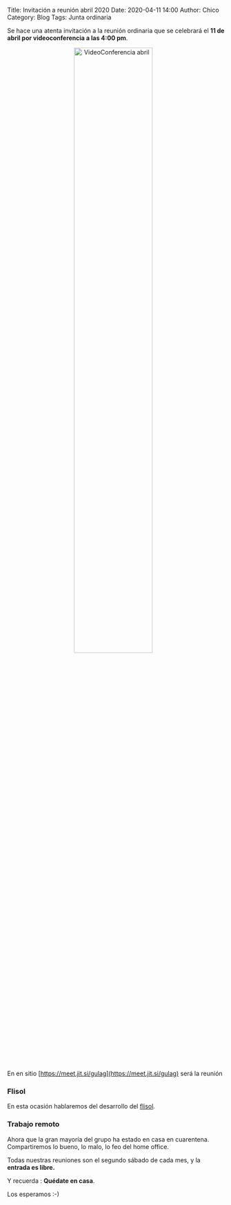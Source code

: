 Title: Invitación a reunión abril 2020
Date: 2020-04-11 14:00
Author:  Chico
Category: Blog
Tags: Junta ordinaria

Se hace una atenta invitación a la reunión ordinaria que se celebrará el __11 de abril por videoconferencia a las 4:00 pm__.

<center>
<a class="img-responsive" href="{attach}2020-04-11-invitacion-reunion-abril/chat.png"><img class="img-responsive" style="width:60%;height:auto;margin-right:12px;" src="{attach}2020-04-11-invitacion-reunion-abril/chat.png" alt="VideoConferencia abril" width="325" height="250"></a>
</center>

<!-- break -->

<br />

En en sitio [https://meet.jit.si/gulag](https://meet.jit.si/gulag) será la reunión

### Flisol

En esta ocasión hablaremos del desarrollo del [flisol](https://www.flisol.info/).

### Trabajo remoto

Ahora que la gran mayoría del grupo ha estado en casa en cuarentena. Compartiremos lo bueno, lo malo, lo feo del home office.

Todas nuestras reuniones son el segundo sábado de cada mes, y la __entrada es libre.__

Y recuerda :  __Quédate en casa__.

Los esperamos :-)
